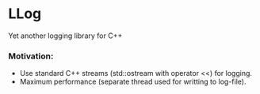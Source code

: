 # LLog
Yet another logging library for C++

### Motivation:
* Use standard C++ streams (std::ostream with operator <<) for logging.
* Maximum performance (separate thread used for writting to log-file).
